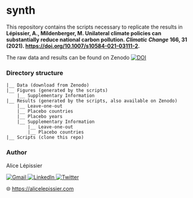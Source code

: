 # synth
This repository contains the scripts necessary to replicate the results in **Lépissier, A., Mildenberger, M. Unilateral climate policies can substantially reduce national carbon pollution. *Climatic Change* 166, 31 (2021). https://doi.org/10.1007/s10584-021-03111-2.**

The raw data and results can be found on Zenodo [![DOI](https://zenodo.org/badge/DOI/10.5281/zenodo.4566804.svg)](https://doi.org/10.5281/zenodo.4566804)

### Directory structure
```Synth
|__ Data (download from Zenodo)
|__ Figures (generated by the scripts)
    |__ Supplementary Information
|__ Results (generated by the scripts, also available on Zenodo)
    |__ Leave-one-out
    |__ Placebo countries
    |__ Placebo years
    |__ Supplementary Information
        |__ Leave-one-out
        |__ Placebo countries
|__ Scripts (clone this repo)
```

### Author
Alice Lépissier 

<a href="mailto:alepissier@bren.ucsb.edu">
<img src="https://img.shields.io/badge/Gmail-D14836?style=for-the-badge&logo=gmail&logoColor=white" alt="Gmail">
</a>
<a href="https://www.linkedin.com/in/alicelepissier/">
<img src="https://img.shields.io/badge/LinkedIn-0077B5?style=for-the-badge&logo=linkedin&logoColor=white" alt="LinkedIn">
</a>                                                                                                                                                                            
<a href="https://twitter.com/alicelepissier">
<img src="https://img.shields.io/badge/Twitter-1DA1F2?style=for-the-badge&logo=twitter&logoColor=white" alt="Twitter">
</a>  

:globe_with_meridians: https://alicelepissier.com
